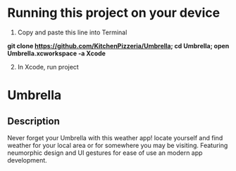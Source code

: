 # Running this project on your device

1. Copy and paste this line into Terminal

**git clone https://github.com/KitchenPizzeria/Umbrella; cd Umbrella; open Umbrella.xcworkspace -a Xcode**

2. In Xcode, run project 

# Umbrella
## Description

Never forget your Umbrella with this weather app! locate yourself and find weather for your local area or for somewhere you may be visiting. Featuring neumorphic design and UI gestures for ease of use an modern app development.


